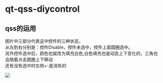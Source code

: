# qt-qss-diycontrol
## qss的运用
图片中三部分代表这中控件的三种状态，<br>
从左到右分别是：控件Disable，控件未选中，控件上面圆圈选中。<br>
另外控件选中后，颜色也就改为填充白色,白色填充也是动态上下变化的，三角也会随着点击圆圈上下移动<br>
还有没有选中时左侧+-是消失的


<img src="https://github.com/andycj7/qt-qss-diycontrol/blob/master/brief%20introduction/%E6%8E%A7%E4%BB%B6%E5%9B%BE%E7%89%87.png">

